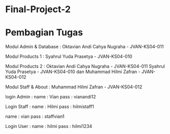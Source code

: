 # Final-Project-2

# Pembagian Tugas

Modul Admin & Database	: Oktavian Andi Cahya Nugraha - JVAN-KS04-011

Modul Products 1 	: Syahrul Yuda Prasetya - JVAN-KS04-010

Modul Products 2	: Oktavian Andi Cahya Nugraha - JVAN-KS04-011
                    Syahrul Yuda Prasetya - JVAN-KS04-010
                    dan Muhammad Hilmi Zafran - JVAN-KS04-012
                    
Modul Staff & About	: Muhammad Hilmi Zafran - JVAN-KS04-012


login Admin :
name : Vian
pass : vianandi12



Login Staff : 
name : Hilmi
pass : hilmistaff1

name : vian
pass : staffvian1



Login User :
name : hilmi
pass : hilmi1234
